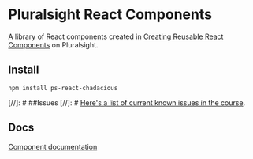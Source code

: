 # Pluralsight React Components

A library of React components created in [Creating Reusable React Components](https://app.pluralsight.com/library/courses/react-creating-reusable-components) on Pluralsight.

## Install
```
npm install ps-react-chadacious
```

[//]: # ##Issues
[//]: # [Here's a list of current known issues in the course](https://github.com/chadacious/ps-react-chadacious/issues).

## Docs
[Component documentation](http://chadacious.github.io/ps-react-chadacious/)


